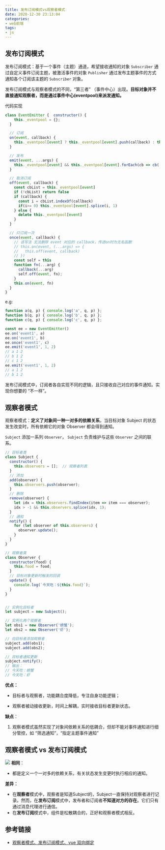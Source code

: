```yaml
---
title: 发布订阅模式vs观察者模式
date: 2020-12-30 23:13:04
categories: 
- web前端
tags:
- js
---
```

## 发布订阅模式

发布订阅模式：基于一个事件（主题）通道，希望接收通知的对象 `Subscriber` 通过自定义事件订阅主题，被激活事件的对象 `Publisher` 通过发布主题事件的方式通知各个订阅该主题的 `Subscriber` 对象。

发布订阅模式与观察者模式的不同，“第三者” （事件中心）出现。**目标对象并不直接通知观察者，而是通过事件中心(eventpool)来派发通知。**

代码实现

```javascript
class EventEmitter {  constructor() {
    this._eventpool = {};
  }

  // 订阅
  on(event, callback) {
    this._eventpool[event] ? this._eventpool[event].push(callback) : this._eventpool[event] = [callback]
  }

  // 发布
  emit(event, ...args) {
    this._eventpool[event] && this._eventpool[event].forEach(cb => cb(...args))
  }

  // 取消订阅
  off(event, callback) {
    const cbList = this._eventpool[event]
    if (!cbList) return false
    if (callback) {
      const i = cbList.indexOf(callback)
      if(i>= 0) this._eventpool[event].splice(i, 1)
    } else {
      delete this._eventpool[event]
    }
  }

  // 只订阅一次
  once(event, callback) {
    // 该写法 无法删除 event 对应的 callback，传进on时为无名函数
    // this.on(event, (...args) => {
    //   this.off(event, callback)
    // })
    const self = this
    function fn(...arg) {
      callback(...arg)
      self.off(event, fn);
    }
    this.on(event, fn)
  }
}
```

e.g:

```javascript
function a(q, p) { console.log('a', q, p) };
function b(q, p) { console.log('b', q, p) };
function c(q, p) { console.log('c', q, p) };

const ee = new EventEmitter()
ee.on('event1', a)
ee.on('event1', b)
ee.once('event1', c)
ee.emit('event1', 1, 2)
// a 1 2
// b 1 2
// c 1 2 
ee.emit('event1', 1, 2)
// a 1 2 
// b 1 2 
```

发布订阅模式中，订阅者各自实现不同的逻辑，且只接收自己对应的事件通知。实现你想要的 “不一样”。

## 观察者模式

观察者模式：**定义了对象间一种一对多的依赖关系**，当目标对象 Subject 的状态发生改变时，所有依赖它的对象 Observer 都会得到通知。

`Subject` 添加一系列 `Observer`， `Subject` 负责维护与这些 `Observer` 之间的联系。

```javascript
// 目标者类
class Subject {
  constructor() {
    this.observers = [];  // 观察者列表
  }
  // 添加
  add(observer) {
    this.observers.push(observer);
  }
  // 删除
  remove(observer) {
    let idx = this.observers.findIndex(item => item === observer);
    idx > -1 && this.observers.splice(idx, 1);
  }
  // 通知
  notify() {
    for (let observer of this.observers) {
      observer.update();
    }
  }
}

// 观察者类
class Observer {
  constructor(food) {
    this.food = food;
  }
  // 目标对象更新时触发的回调
  update() {
    console.log(`今天吃：${this.food}`);
  }
}


// 实例化目标者
let subject = new Subject();

// 实例化两个观察者
let obs1 = new Observer('螃蟹');
let obs2 = new Observer('虾');

// 向目标者添加观察者
subject.add(obs1);
subject.add(obs2);

// 目标者通知更新
subject.notify();  
// 输出：
// 今天吃：螃蟹
// 今天吃：虾


```

**优点：**

* 目标者与观察者，功能耦合度降低，专注自身功能逻辑；

- 观察者被动接收更新，时间上解耦，实时接收目标者更新状态。

**缺点**：

1. 观察者模式虽然实现了对象间依赖关系的低耦合，但却不能对事件通知进行细分管控，如 “筛选通知”，“指定主题事件通知”

## 观察者模式 vs 发布订阅模式

![](/images/observer-publish.jpg)
**相同**：

- 都是定义一个一对多的依赖关系，有关状态发生变更时执行相应的通知。

**差异：**

- 在**观察者**模式中，观察者是知道Subject的，Subject一直保持对观察者进行记录。然而，在**发布订阅**模式中，发布者和订阅者**不知道对方的存在**。它们只有通过消息代理进行通信。
- 在**发布订阅**模式中，组件是松散耦合的，正好和观察者模式相反。

## 参考链接

* [观察者模式、发布订阅模式、vue 双向绑定 ](https://segmentfault.com/a/1190000019722065)
